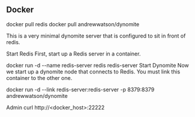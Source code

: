 
## Docker
docker pull redis
docker pull andrewwatson/dynomite

This is a very minimal dynomite server that is configured to sit in front of redis.

Start Redis
First, start up a Redis server in a container.

docker run -d --name redis-server redis redis-server
Start Dynomite
Now we start up a dynomite node that connects to Redis. You must link this container to the other one.

docker run -d --link redis-server:redis-server -p 8379:8379  andrewwatson/dynomite 


Admin 
curl http://<docker_host>:22222



